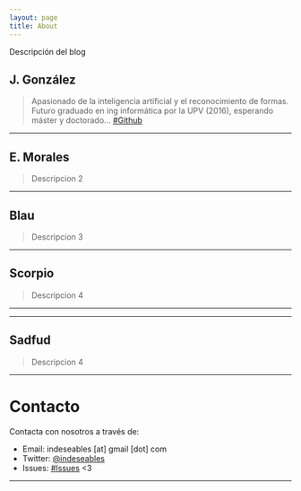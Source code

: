 ```yaml
---
layout: page
title: About
---
```


<p class="message">
  Descripción del blog
</p>

## J. González
>Apasionado de la inteligencia artificial y el reconocimiento de formas. Futuro graduado en ing informática por la UPV (2016), esperando máster y doctorado...
>[#Github](https://github.com/overxfl0w)

---

## E. Morales
>Descripcion 2


---

## Blau

>Descripcion 3


---

## Scorpio

>Descripcion 4


---

---

## Sadfud

>Descripcion 4


---

# Contacto
Contacta con nosotros a través de:

* Email: indeseables [at] gmail [dot] com
* Twitter: [@indeseables](http://twitter.com/)
* Issues: [#Issues](https://github.com/Indeseables/indeseables.github.io/issues)
<3

---
